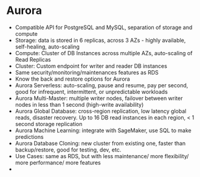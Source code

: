# Aurora

- Compatible API for PostgreSQL and MySQL, separation of storage and compute
- Storage: data is stored in 6 replicas, across 3 AZs - highly available, self-healing, auto-scaling
- Compute: Cluster of DB Instances across multiple AZs, auto-scaling of Read Replicas
- Cluster: Custom endpoint for writer and reader DB instances
- Same security/monitoring/maintenances features as RDS
- Know the back and restore options for Aurora
- Aurora Serverless: auto-scaling, pause and resume, pay per second, good for infrequent, intermittent, or unpredictable workloads
- Aurora Multi-Master: multiple writer nodes, failover between writer nodes in less than 1 second (high-write availability)
- Aurora Global Database: cross-region replication, low latency global reads, disaster recovery. Up to 16 DB read instances in each region, < 1 second storage replication
- Aurora Machine Learning: integrate with SageMaker, use SQL to make predictions
- Aurora Database Cloning: new cluster from existing one, faster than backup/restore, good for testing, dev, etc.
- Use Cases: same as RDS, but with less maintenance/ more flexibility/ more performance/ more features
- 

